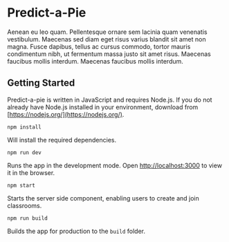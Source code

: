 # Predict-a-Pie

Aenean eu leo quam. Pellentesque ornare sem lacinia quam venenatis vestibulum. Maecenas sed diam eget risus varius blandit sit amet non magna. Fusce dapibus, tellus ac cursus commodo, tortor mauris condimentum nibh, ut fermentum massa justo sit amet risus. Maecenas faucibus mollis interdum. Maecenas faucibus mollis interdum.

## Getting Started

Predict-a-pie is written in JavaScript and requires Node.js. If you do not already have Node.js installed in your environment, download from [https://nodejs.org/](https://nodejs.org/).

`npm install`

Will install the required dependencies.

`npm run dev`

Runs the app in the development mode. Open [http://localhost:3000](http://localhost:3000) to view it in the browser.

`npm start`

Starts the server side component, enabling users to create and join classrooms.

`npm run build`

Builds the app for production to the `build` folder.
